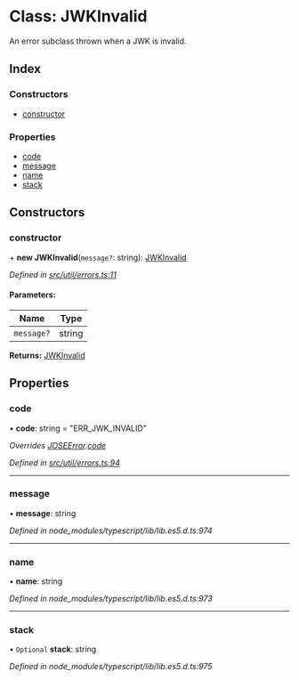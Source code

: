 # Class: JWKInvalid

An error subclass thrown when a JWK is invalid.

## Index

### Constructors

* [constructor](_util_errors_.jwkinvalid.md#constructor)

### Properties

* [code](_util_errors_.jwkinvalid.md#code)
* [message](_util_errors_.jwkinvalid.md#message)
* [name](_util_errors_.jwkinvalid.md#name)
* [stack](_util_errors_.jwkinvalid.md#stack)

## Constructors

### constructor

\+ **new JWKInvalid**(`message?`: string): [JWKInvalid](_util_errors_.jwkinvalid.md)

*Defined in [src/util/errors.ts:11](https://github.com/panva/jose/blob/v3.3.0/src/util/errors.ts#L11)*

#### Parameters:

Name | Type |
------ | ------ |
`message?` | string |

**Returns:** [JWKInvalid](_util_errors_.jwkinvalid.md)

## Properties

### code

•  **code**: string = "ERR\_JWK\_INVALID"

*Overrides [JOSEError](_util_errors_.joseerror.md).[code](_util_errors_.joseerror.md#code)*

*Defined in [src/util/errors.ts:94](https://github.com/panva/jose/blob/v3.3.0/src/util/errors.ts#L94)*

___

### message

•  **message**: string

*Defined in node_modules/typescript/lib/lib.es5.d.ts:974*

___

### name

•  **name**: string

*Defined in node_modules/typescript/lib/lib.es5.d.ts:973*

___

### stack

• `Optional` **stack**: string

*Defined in node_modules/typescript/lib/lib.es5.d.ts:975*
